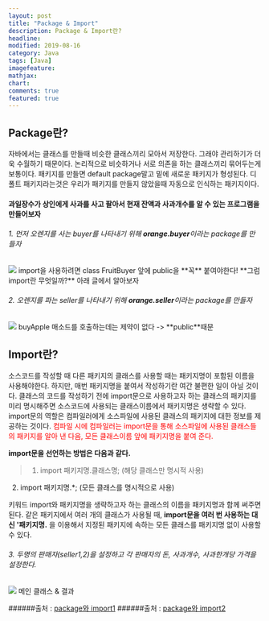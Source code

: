 ```yaml
---
layout: post
title: "Package & Import"
description: Package & Import란?
headline:
modified: 2019-08-16
category: Java
tags: [Java]
imagefeature:
mathjax:
chart:
comments: true
featured: true
---
```

## Package란?

자바에서는 클래스를 만들때 비슷한 클래스끼리 모아서 저장한다.
그래야 관리하기가 더욱 수월하기 때문이다.
논리적으로 비슷하거나 서로 의존을 하는 클래스끼리 묶어두는게 보통이다.
패키지를 만들면 default package말고 밑에 새로운 패키지가 형성된다.
디폴트 패키지라는것은 우리가 패키지를 만들지 않았을때 자동으로 인식하는 패키지이다.

#### 과일장수가 상인에게 사과를 사고 팔아서 현재 잔액과 사과개수를 알 수 있는 프로그램을 만들어보자

###### 1. 먼저 오렌지를 사는 buyer를 나타내기 위해 **orange.buyer**이라는 package를 만들자
<img src="{{ site.url }}/images/java1.png">   
import을 사용하려면 class FruitBuyer 앞에 public을 **꼭** 붙여야한다!    
**그럼 import란 무엇일까?**
 아래 글에서 알아보자

###### 2. 오렌지를 파는 seller를 나타내기 위해 **orange.seller**이라는 package를 만들자
<img src="{{ site.url }}/images/java2.png">   
buyApple 매소드를 호출하는데는 제약이 없다 -> **public**때문

## Import란?
소스코드를 작성할 때 다른 패키지의 클래스를 사용할 때는 패키지명이 포함된 이름을 사용해야한다. 하지만, 매번 패키지명을 붙여서 작성하기란 여간 불편한 일이 아닐 것이다. 
    클래스의 코드를 작성하기 전에 import문으로 사용하고자 하는 클래스의 패키지를 미리 명시해주면 소스코드에 사용되는 클래스이름에서 패키지명은 생략할 수 있다. 
import문의 역할은 컴파일러에게 소스파일에 사용된 클래스의 패키지에 대한 정보를 제공하는 것이다. 
    <span style="color:red">컴파일 시에 컴파일러는 import문을 통해 소스파일에 사용된 클래스들의 패키지를 알아 낸 다음, 모든 클래스이름 앞에 패키지명을 붙여 준다.</span>
    
   
**import문을 선언하는 방법은 다음과 같다.**
>1. import 패키지명.클래스명; (해당 클래스만 명시적 사용)   
2. import 패키지명.*; (모든 클래스를 명시적으로 사용)


키워드 import와 패키지명을 생략하고자 하는 클래스의 이름을 패키지명과 함께 써주면 된다. 같은 패키지에서 여러 개의 클래스가 사용될 때, 
**import문을 여러 번 사용하는 대신 '패키지명.** 을 이용해서 지정된 패키지에 속하는 모든 클래스를 패키지명 없이 사용할 수 있다.

###### 3. 두명의 판매자(seller1,2)을 설정하고 각 판매자의 돈, 사과개수, 사과한개당 가격을 설정한다.
<img src="{{ site.url }}/images/java3.png">   
메인 클래스 & 결과


######출처 : [package와 import1](https://kamang-it.tistory.com/entry/Java-13package%EC%99%80-import)
######출처 : [package와 import2](http://egloos.zum.com/rustymind/v/2679757)
